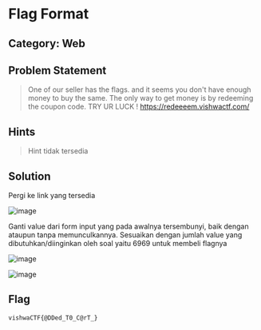 # Flag Format
## Category: Web
## Problem Statement
> One of our seller has the flags. and it seems you don't have enough money to buy the same. The only way to get money is by redeeming the coupon code. TRY UR LUCK ! https://redeeeem.vishwactf.com/
## Hints
> Hint tidak tersedia
## Solution
Pergi ke link yang tersedia

![image](https://user-images.githubusercontent.com/57520495/111196905-69e20f00-85f0-11eb-94e2-22bee158d029.png)

Ganti value dari form input yang pada awalnya tersembunyi, baik dengan ataupun tanpa memunculkannya. Sesuaikan dengan jumlah value yang dibutuhkan/diinginkan oleh soal yaitu 6969 untuk membeli flagnya

![image](https://user-images.githubusercontent.com/57520495/111197248-d4934a80-85f0-11eb-8507-e96ba93b9cee.png)

![image](https://user-images.githubusercontent.com/57520495/111197540-2cca4c80-85f1-11eb-9a5e-d7e27c829287.png)


## Flag
`vishwaCTF{@DDed_T0_C@rT_}`
